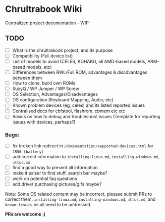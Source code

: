 # Chrultrabook Wiki
Centralized project documentation - WIP

## TODO
- [ ] What is the chrultrabook project, and its purpose
- [ ] Compatibility (Full device list)
- [ ] List of models to avoid (CELES, KOHAKU, all AMD-based models, ARM-based models, etc)
- [ ] Differences between RWL/Full ROM, advantages & disadvantages between them
- [ ] How to clone, build own ROMs
- [ ] SuzyQ / WP Jumper / WP Screw
- [ ] OS Selection, Advantages/Disadvantages
- [ ] OS configuration (Keyboard Mapping, Audio, etc)
- [ ] Known problem devices (eg, celes) and its listed reported issues
- [ ] Centralised docs for cbfstool, flashrom, cbmem etc etc
- [ ] Basics on how to debug and troubleshoot issues (Template for reporting issues with devices, perhaps?)

### Bugs:
- [ ] fix broken link redirect in `/documentation/supported-devices.html` for `CR50 (battery)`
- [ ] add correct information to `installing-linux.md`, `installing-windows.md`, `altos.md`
- [ ] find a good way to present all information
- [ ] make it eaiser to find stuff, search bar maybe?
- [ ] work on potential faq questions
- [ ] add driver purchasing pictures/gifs maybe?

Note: Some OS related content may be incorrect, plesase submit PRs to correct them. `installing-linux.md`, `installing-windows.md`, `altos.md`, and `known-issues.md` all need to be addressed.


**PRs are welcome ;)**
